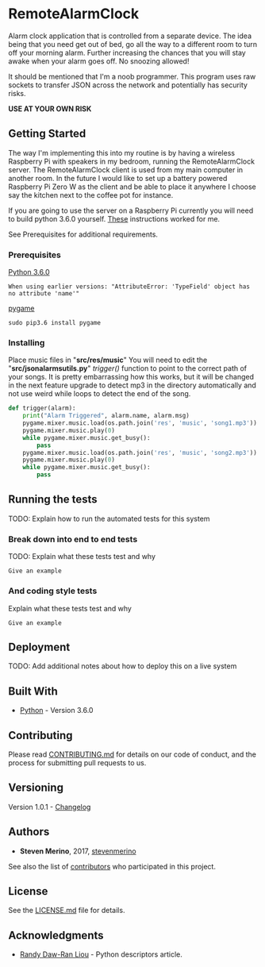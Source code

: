 # RemoteAlarmClock

Alarm clock application that is controlled from a separate device. The idea being that you need get out of bed, go all the way to a different room to turn off your morning alarm. Further increasing the chances that you will stay awake when your alarm goes off. No snoozing allowed!

It should be mentioned that I'm a noob programmer. This program uses raw sockets to transfer JSON across the network and potentially has security risks.

**USE AT YOUR OWN RISK**

## Getting Started

The way I'm implementing this into my routine is by having a wireless Raspberry Pi with speakers in my bedroom, running the RemoteAlarmClock server. The RemoteAlarmClock client is used from my main computer in another room. In the future I would like to set up a battery powered Raspberry Pi Zero W as the client and be able to place it anywhere I choose say the kitchen next to the coffee pot for instance.

If you are going to use the server on a Raspberry Pi currently you will need to build python 3.6.0 yourself. [These](https://gist.github.com/dschep/24aa61672a2092246eaca2824400d37f) instructions worked for me.

See Prerequisites for additional requirements.

### Prerequisites

[Python 3.6.0](https://www.python.org/downloads/release/python-360/)
```
When using earlier versions: "AttributeError: 'TypeField' object has no attribute 'name'"
```

[pygame](https://www.pygame.org/wiki/GettingStarted)
```
sudo pip3.6 install pygame
```

### Installing

Place music files in "**src/res/music**"
You will need to edit the "**src/jsonalarmsutils.py**" *trigger()* function to point to the correct path of your songs.
It is pretty embarrassing how this works, but it will be changed in the next feature upgrade to detect mp3 in the directory automatically and not use weird while loops to detect the end of the song.

```python
def trigger(alarm):
    print("Alarm Triggered", alarm.name, alarm.msg)
    pygame.mixer.music.load(os.path.join('res', 'music', 'song1.mp3'))
    pygame.mixer.music.play(0)
    while pygame.mixer.music.get_busy():
        pass
    pygame.mixer.music.load(os.path.join('res', 'music', 'song2.mp3'))
    pygame.mixer.music.play(0)
    while pygame.mixer.music.get_busy():
        pass
```


## Running the tests

TODO: Explain how to run the automated tests for this system

### Break down into end to end tests

TODO: Explain what these tests test and why

```
Give an example
```

### And coding style tests

Explain what these tests test and why

```
Give an example
```

## Deployment

TODO: Add additional notes about how to deploy this on a live system

## Built With

* [Python](https://www.python.org/downloads/release/python-360/) - Version 3.6.0

## Contributing

Please read [CONTRIBUTING.md](CONTRIBUTING.md) for details on our code of conduct, and the process for submitting pull requests to us.

## Versioning

Version 1.0.1 - [Changelog](CHANGES.md)

## Authors

* **Steven Merino**, 2017, [stevenmerino](https://github.com/stevenmerino)

See also the list of [contributors](AUTHORS.md) who participated in this project.

## License

See the [LICENSE.md](LICENSE.md) file for details.

## Acknowledgments

* [Randy Daw-Ran Liou](https://medium.com/@dawran6/writing-descriptors-in-python-3-6-b26affd15a0a) - Python descriptors article.
